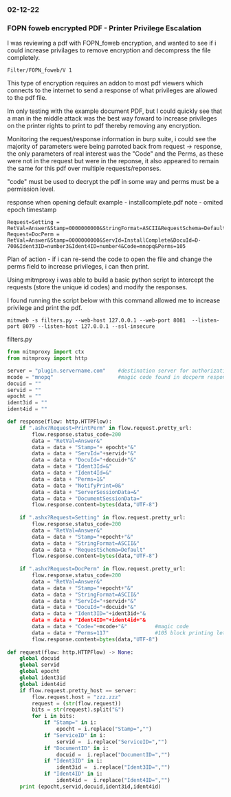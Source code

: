 ### 02-12-22
### FOPN foweb encrypted PDF - Printer Privilege Escalation

I was reviewing a pdf with FOPN_foweb encryption, and wanted to see if i could increase privilages to remove encryption and decompress the file completely.

```text
Filter/FOPN_foweb/V 1
```

This type of encryption requires an addon to most pdf viewers which connects to the internet to send a response of what privileges are allowed to the pdf file.

Im only testing with the example document PDF, but I could quickly see that a man in the middle attack was the best way foward to increase privileges on the printer rights to print to pdf thereby removing any encryption.

Monitoring the request/response information in burp suite, i could see the majority of parameters were being parroted back from request -> response, the only parameters of real interest was the "Code" and the Perms, as these were not in the request but were in the reponse, it also appeared to remain the same for this pdf over multiple requests/reponses.

"code" must be used to decrypt the pdf in some way and perms must be a permission level.

response when opening default example - installcomplete.pdf
note - omited epoch timestamp
```text
Request=Setting = RetVal=Answer&Stamp=0000000000&StringFormat=ASCII&RequestSchema=Default
Request=DocPerm = RetVal=Answer&Stamp=0000000000&ServId=InstallComplete&DocuId=D-700&Ident3ID=number3&Ident4ID=number4&Code=mnopq&Perms=105
```

Plan of action - if i can re-send the code to open the file and change the perms field to increase privileges, i can then print.

Using mitmproxy i was able to build a basic python script to intercept the requests (store the unique id codes) and modify the responses.

I found running the script below with this command allowed me to increase privilege and print the pdf.

```text
mitmweb -s filters.py --web-host 127.0.0.1 --web-port 8081  --listen-port 8079 --listen-host 127.0.0.1 --ssl-insecure
```

filters.py
```python
from mitmproxy import ctx
from mitmproxy import http

server = "plugin.servername.com"    #destination server for authorization
mcode = "mnopq"                     #magic code found in docperm response
docuid = ""
servid = ""
epocht = ""
ident3id = ""
ident4id = ""

def response(flow: http.HTTPFlow):
    if ".ashx?Request=PrintPerm" in flow.request.pretty_url:   
        flow.response.status_code=200   
        data = "RetVal=Answer&"                                                                                      
        data = data + "Stamp="+ epocht+"&"                                                    
        data = data + "ServId="+servid+"&"    
        data = data + "DocuId="+docuid+"&"    
        data = data + "Ident3Id=&"   
        data = data + "Ident4Id=&"   
        data = data + "Perms=1&"
        data = data + "NotifyPrint=0&"                                                  
        data = data + "ServerSessionData=&"
        data = data + "DocumentSessionData="
        flow.response.content=bytes(data,"UTF-8")   
        
    if ".ashx?Request=Setting" in flow.request.pretty_url:
        flow.response.status_code=200        
        data = "RetVal=Answer&"    
        data = data + "Stamp="+epocht+"&" 
        data = data + "StringFormat=ASCII&"
        data = data + "RequestSchema=Default" 
        flow.response.content=bytes(data,"UTF-8")
        
    if ".ashx?Request=DocPerm" in flow.request.pretty_url:        
        flow.response.status_code=200        
        data = "RetVal=Answer&"    
        data = data + "Stamp="+epocht+"&" 
        data = data + "StringFormat=ASCII&"
        data = data + "ServId="+servid+"&"
        data = data + "DocuId="+docuid+"&"
        data = data + "Ident3ID="+ident3id+"&
        data = data + "Ident4ID="+ident4id+"&
        data = data + "Code="+mcode+"&"         #magic code
        data = data + "Perms=117"               #105 block printing lets try 117    
        flow.response.content=bytes(data,"UTF-8")
        
def request(flow: http.HTTPFlow) -> None:
    global docuid
    global servid
    global epocht
    global ident3id
    global ident4id
    if flow.request.pretty_host == server:
        flow.request.host = "zzz.zzz"
        request = (str(flow.request))
        bits = str(request).split("&")
        for i in bits:
            if "Stamp=" in i:
                epocht = i.replace("Stamp=","")
            if "ServiceID" in i:
                servid =  i.replace("ServiceID=","")
            if "DocumentID" in i:
                docuid =  i.replace("DocumentID=","")
            if "Ident3ID" in i:
                ident3id =  i.replace("Ident3ID=","")
            if "Ident4ID" in i:
                ident4id =  i.replace("Ident4ID=","")
    print (epocht,servid,docuid,ident3id,ident4id)
```

